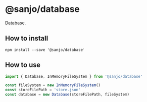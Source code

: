 # @sanjo/database

Database.

## How to install

```
npm install --save '@sanjo/database'
```

## How to use

```js
import { Database, InMemoryFileSystem } from '@sanjo/database'

const fileSystem = new InMemoryFileSystem()
const storeFilePath = 'store.json'
const database = new Database(storeFilePath, fileSystem)
```
